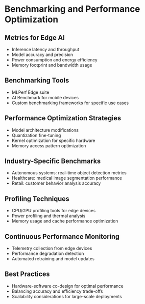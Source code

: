 # Benchmarking and Performance Optimization

## Metrics for Edge AI
- Inference latency and throughput
- Model accuracy and precision
- Power consumption and energy efficiency
- Memory footprint and bandwidth usage

## Benchmarking Tools
- MLPerf Edge suite
- AI Benchmark for mobile devices
- Custom benchmarking frameworks for specific use cases

## Performance Optimization Strategies
- Model architecture modifications
- Quantization fine-tuning
- Kernel optimization for specific hardware
- Memory access pattern optimization

## Industry-Specific Benchmarks
- Autonomous systems: real-time object detection metrics
- Healthcare: medical image segmentation performance
- Retail: customer behavior analysis accuracy

## Profiling Techniques
- CPU/GPU profiling tools for edge devices
- Power profiling and thermal analysis
- Memory usage and cache performance optimization

## Continuous Performance Monitoring
- Telemetry collection from edge devices
- Performance degradation detection
- Automated retraining and model updates

## Best Practices
- Hardware-software co-design for optimal performance
- Balancing accuracy and efficiency trade-offs
- Scalability considerations for large-scale deployments
